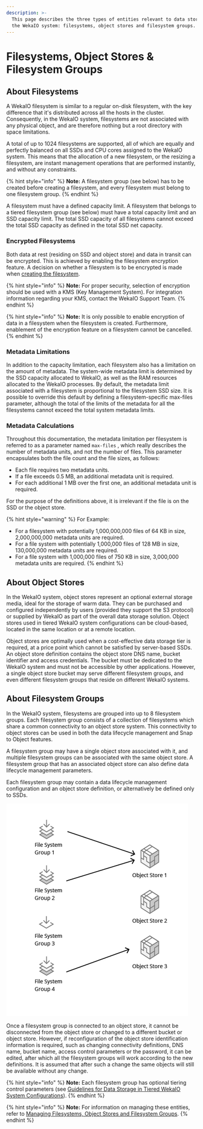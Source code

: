```yaml
---
description: >-
  This page describes the three types of entities relevant to data storage in
  the WekaIO system: filesystems, object stores and filesystem groups.
---
```


# Filesystems, Object Stores & Filesystem Groups

## About Filesystems

A WekaIO filesystem is similar to a regular on-disk filesystem, with the key difference that it's distributed across all the hosts in the cluster. Consequently, in the WekaIO system, filesystems are not associated with any physical object, and are therefore nothing but a root directory with space limitations. 

A total of up to 1024 filesystems are supported, all of which are equally and perfectly balanced on all SSDs and CPU cores assigned to the WekaIO system. This means that the allocation of a new filesystem, or the resizing a filesystem, are instant management operations that are performed instantly, and without any constraints.

{% hint style="info" %}
**Note:** A filesystem group \(see below\) has to be created before creating a filesystem, and every filesystem must belong to one filesystem group.
{% endhint %}

A filesystem must have a defined capacity limit. A filesystem that belongs to a tiered filesystem group \(see below\) must have a total capacity limit and an SSD capacity limit. The total SSD capacity of all filesystems cannot exceed the total SSD capacity as defined in the total SSD net capacity.

### Encrypted Filesystems

Both data at rest \(residing on SSD and object store\) and data in transit can be encrypted. This is achieved by enabling the filesystem encryption feature. A decision on whether a filesystem is to be encrypted is made when [creating the filesystem](https://app.gitbook.com/@wekaio/s/docs/~/edit/drafts/-Lgzu9o4vDeAXoRtUZ-H/v/3.4/fs/managing-filesystems#adding-a-filesystem).

{% hint style="info" %}
**Note:** For proper security, selection of encryption should be used with a KMS \(Key Management System\). For integration information regarding your KMS, contact the WekaIO Support Team. 
{% endhint %}

{% hint style="info" %}
**Note:** It is only possible to enable encryption of data in a filesystem when the filesystem is created. Furthermore, enablement of the encryption feature on a filesystem cannot be cancelled.
{% endhint %}

### Metadata Limitations

In addition to the capacity limitation, each filesystem  also has a limitation on the amount of metadata. The system-wide metadata limit is determined by the SSD capacity allocated to WekaIO, as well as the RAM resources allocated to the WekaIO processes. By default, the metadata limit associated with a filesystem is proportional to the filesystem SSD size. It is possible to override this default by defining a filesystem-specific max-files parameter, although the total of the limits of the metadata for all the filesystems cannot exceed the total system metadata limits.

### Metadata Calculations

Throughout this documentation, the metadata limitation per filesystem is referred to as a parameter named `max-files` , which really describes the number of metadata units, and not the number of files. This parameter  encapsulates both the file count and the file sizes, as follows:

* Each file requires two metadata units.
* If a file exceeds 0.5 MB, an additional metadata unit is required.
* For each additional 1 MB over the first one, an additional metadata unit is required.

For the purpose of the definitions above, it is irrelevant if the file is on the SSD or the object store.

{% hint style="warning" %}
For Example:

* For a filesystem with potentially 1,000,000,000 files of 64 KB in size,  2,000,000,000 metadata units are required.
* For a file system with potentially 1,000,000 files of 128 MB in size, 130,000,000 metadata units are required.
* For a file system with 1,000,000 files of 750 KB in size, 3,000,000 metadata units are required.
{% endhint %}

## About Object Stores

In the WekaIO system, object stores represent an optional external storage media, ideal for the storage of warm data. They can be purchased and configured independently by users \(provided they support the S3 protocol\) or supplied by WekaIO as part of the overall data storage solution. Object stores used in tiered WekaIO system configurations can be cloud-based, located in the same location or at a remote location.

Object stores are optimally used when a cost-effective data storage tier is required, at a price point which cannot be satisfied by server-based SSDs. An object store definition contains the object store DNS name, bucket identifier and access credentials. The bucket must be dedicated to the WekaIO system and must not be accessible by other applications. However, a single object store bucket may serve different filesystem groups, and even different filesystem groups that reside on different WekaIO systems.

## About Filesystem Groups

In the WekaIO system, filesystems are grouped into up to 8 filesystem groups. Each filesystem group consists of a collection of filesystems which share a common connectivity to an object store system. This connectivity to object stores can be used in both the data lifecycle management and Snap to Object features.

A filesystem group may have a single object store associated with it, and multiple filesystem groups can be associated with the same object store. A filesystem group that has an associated object store can also define data lifecycle management parameters.

Each filesystem group may contain a data lifecycle management configuration and an object store definition, or alternatively be defined only to SSDs.

![Filesystem Group Association to Object Stores](../.gitbook/assets/diagram-3.jpg)

Once a filesystem group is connected to an object store, it cannot be disconnected from the object store or changed to a different bucket or object store. However, if reconfiguration of the object store identification information is required, such as changing connectivity definitions, DNS name, bucket name, access control parameters or the password, it can be edited, after which all the filesystem groups will work according to the new definitions. It is assumed that after such a change the same objects will still be available without any change.

{% hint style="info" %}
**Note:** Each filesystem group has optional tiering control parameters \(see [Guidelines for Data Storage in Tiered WekaIO System Configurations](data-storage.md#guidelines-for-data-storage-in-tiered-weka-system-configurations)\).
{% endhint %}

{% hint style="info" %}
**Note:** For information on managing these entities, refer to [Managing Filesystems, Object Stores and Filesystem Groups](../fs/managing-filesystems.md).
{% endhint %}

